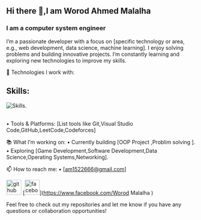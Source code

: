## Hi there 👋,I am Worod Ahmed Malalha
### I am a computer system engineer
I’m a passionate developer with a focus on [specific technology or area, e.g., web development, data science, machine learning]. I enjoy solving problems and building innovative projects. I’m constantly learning and exploring new technologies to improve my skills.

🚀 Technologies I work with:
 
<h2 align="left">Skills:</h2>

![Skills](https://skillicons.dev/icons?i=cpp,java).

<br>
	•	Tools & Platforms: [List tools like Git,Visual Studio Code,GitHub,LeetCode,Codeforces]

📚 What I’m working on:
	•	Currently building [OOP Project ,Problim solving ].
	•	Exploring [Game Development,Software Development,Data Science,Operating Systems,Networking].

📫 How to reach me:
	•	[am1522666@gmail.com]
	






[<img src='https://cdn.jsdelivr.net/npm/simple-icons@3.0.1/icons/github.svg' alt='github' height='40'>](https://github.com/https://github.com/WoroudMalalha)  [<img src='https://cdn.jsdelivr.net/npm/simple-icons@3.0.1/icons/facebook.svg' alt='facebook' height='40'>](https://www.facebook.com/Worod Malalha )  


Feel free to check out my repositories and let me know if you have any questions or collaboration opportunities!
